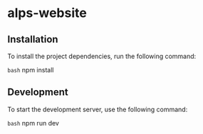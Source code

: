 # alps-website


## Installation

To install the project dependencies, run the following command:

```bash```
npm install

## Development

To start the development server, use the following command:


```bash```
npm run dev 
